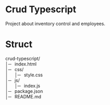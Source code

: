 # Crud Typescript
Project about inventory control and employees.
# Struct
crud-typescript/
<br />│─⠀index.html
<br />│─⠀css/
<br />│⠀⠀│─⠀style.css
<br />│─⠀js/
<br />│⠀⠀│─⠀index.js
<br />│─⠀package.json
<br />│─⠀README.md

